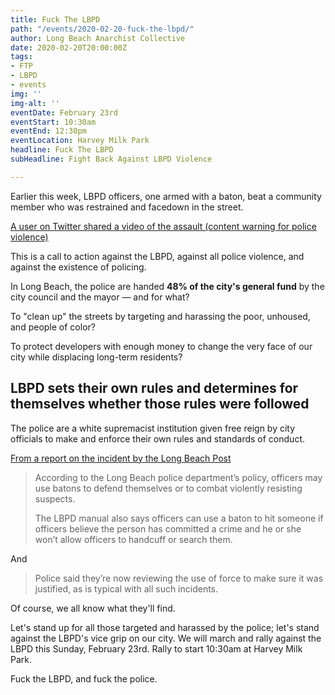 ```yaml
---
title: Fuck The LBPD
path: "/events/2020-02-20-fuck-the-lbpd/"
author: Long Beach Anarchist Collective
date: 2020-02-20T20:00:00Z
tags:
- FTP
- LBPD
- events
img: ''
img-alt: ''
eventDate: February 23rd
eventStart: 10:30am
eventEnd: 12:30pm
eventLocation: Harvey Milk Park
headline: Fuck The LBPD
subHeadline: Fight Back Against LBPD Violence

---
```

Earlier this week, LBPD officers, one armed with a baton, beat a community member who was restrained and facedown in the street.

[A user on Twitter shared a video of the assault (content warning for police violence)](https://twitter.com/PRP_LB/status/1229954805952466944?ref_src=twsrc%5Etfw)

This is a call to action against the LBPD, against all police violence, and against the existence of policing.

In Long Beach, the police are handed **48% of the city's general fund** by the city council and the mayor — and for what?

To "clean up" the streets by targeting and harassing the poor, unhoused, and people of color?

To protect developers with enough money to change the very face of our city while displacing long-term residents?

## LBPD sets their own rules and determines for themselves whether those rules were followed

The police are a white supremacist institution given free reign by city officials to make and enforce their own rules and standards of conduct.

[From a report on the incident by the Long Beach Post](https://lbpost.com/news/crime/video-baton-beating-resisting-carjack)

> According to the Long Beach police department’s policy, officers may use batons to defend themselves or to combat violently resisting suspects.
>
> The LBPD manual also says officers can use a baton to hit someone if officers believe the person has committed a crime and he or she won’t allow officers to handcuff or search them.

And

> Police said they’re now reviewing the use of force to make sure it was justified, as is typical with all such incidents.

Of course, we all know what they'll find.

Let's stand up for all those targeted and harassed by the police; let's stand against the LBPD's vice grip on our city. We will march and rally against the LBPD this Sunday, February 23rd. Rally to start 10:30am at Harvey Milk Park.

Fuck the LBPD, and fuck the police.